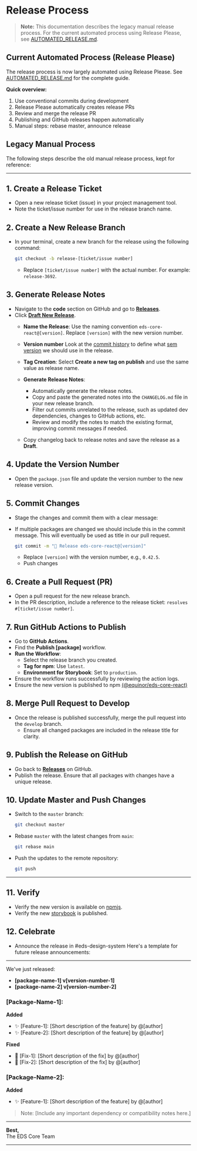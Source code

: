 # Release Process

> **Note:** This documentation describes the legacy manual release process. For the current automated process using Release Please, see [AUTOMATED_RELEASE.md](./AUTOMATED_RELEASE.md).

## Current Automated Process (Release Please)

The release process is now largely automated using Release Please. See [AUTOMATED_RELEASE.md](./AUTOMATED_RELEASE.md) for the complete guide.

**Quick overview:**

1. Use conventional commits during development
2. Release Please automatically creates release PRs
3. Review and merge the release PR
4. Publishing and GitHub releases happen automatically
5. Manual steps: rebase master, announce release

## Legacy Manual Process

The following steps describe the old manual release process, kept for reference:

---

## 1. Create a Release Ticket

- Open a new release ticket (issue) in your project management tool.
- Note the ticket/issue number for use in the release branch name.

## 2. Create a New Release Branch

- In your terminal, create a new branch for the release using the following command:

  ```bash
  git checkout -b release-[ticket/issue number]
  ```

  - Replace `[ticket/issue number]` with the actual number. For example: `release-3692`.

## 3. Generate Release Notes

- Navigate to the **code** section on GitHub and go to [**Releases**](https://github.com/equinor/design-system/releases).
- Click [**Draft New Release**](https://github.com/equinor/design-system/releases/new).
  - **Name the Release**: Use the naming convention `eds-core-react@[version]`. Replace `[version]` with the new version number.
  - **Version number** Look at the [commit history](https://github.com/equinor/design-system/commits/develop/) to define what [sem version](https://semver.org/) we should use in the release.
  - **Tag Creation**: Select **Create a new tag on publish** and use the same value as release name.
  - **Generate Release Notes**:
    - Automatically generate the release notes.
    - Copy and paste the generated notes into the `CHANGELOG.md` file in your new release branch.
    - Filter out commits unrelated to the release, such as updated dev dependencies, changes to GitHub actions, etc.
    - Review and modify the notes to match the existing format, improving commit messages if needed.

  - Copy changelog back to release notes and save the release as a **Draft**.

## 4. Update the Version Number

- Open the `package.json` file and update the version number to the new release version.

## 5. Commit Changes

- Stage the changes and commit them with a clear message:
- If multiple packages are changed we should include this in the commit message. This will eventually be used as title in our pull request.

  ```bash
  git commit -m "🔖 Release eds-core-react@[version]"
  ```

  - Replace `[version]` with the version number, e.g., `0.42.5`.
  - Push changes

## 6. Create a Pull Request (PR)

- Open a pull request for the new release branch.
- In the PR description, include a reference to the release ticket: `resolves #[ticket/issue number]`.

## 7. Run GitHub Actions to Publish

- Go to **GitHub Actions**.
- Find the **Publish [package]** workflow.
- **Run the Workflow**:
  - Select the release branch you created.
  - **Tag for npm**: Use `latest`.
  - **Environment for Storybook**: Set to `production`.
- Ensure the workflow runs successfully by reviewing the action logs.
- Ensure the new version is published to npm [(@equinor/eds-core-react)](https://www.npmjs.com/package/@equinor/eds-core-react)

## 8. Merge Pull Request to Develop

- Once the release is published successfully, merge the pull request into the `develop` branch.
  - Ensure all changed packages are included in the release title for clarity.

## 9. Publish the Release on GitHub

- Go back to [**Releases**](https://github.com/equinor/design-system/releases) on GitHub.
- Publish the release. Ensure that all packages with changes have a unique release.

## 10. Update Master and Push Changes

- Switch to the `master` branch:

  ```bash
  git checkout master
  ```

- Rebase `master` with the latest changes from `main`:

  ```bash
  git rebase main
  ```

- Push the updates to the remote repository:

  ```bash
  git push
  ```

---

## 11. Verify

- Verify the new version is available on [npmjs](https://www.npmjs.com/package/@equinor/eds-core-react?activeTab=versions).
- Verify the new [storybook](https://storybook.eds.equinor.com/) is published.

## 12. Celebrate

- Announce the release in #eds-design-system
  Here's a template for future release announcements:

---

We've just released:

- **[package-name-1] v[version-number-1]**
- **[package-name-2] v[version-number-2]**

### **[Package-Name-1]:**

**Added**

- ✨ [Feature-1]: [Short description of the feature] by @[author]
- ✨ [Feature-2]: [Short description of the feature] by @[author]

**Fixed**

- 🐛 [Fix-1]: [Short description of the fix] by @[author]
- 🐛 [Fix-2]: [Short description of the fix] by @[author]

### **[Package-Name-2]:**

**Added**

- ✨ [Feature-1]: [Short description of the feature] by @[author]

> Note: [Include any important dependency or compatibility notes here.]

---

**Best,**  
The EDS Core Team

---
